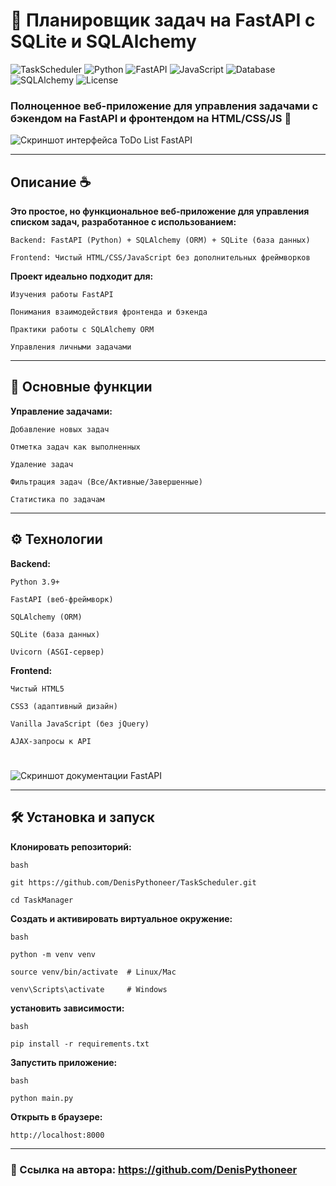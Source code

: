 # 🐍 Планировщик задач на FastAPI с SQLite и SQLAlchemy

![TaskScheduler](https://img.shields.io/badge/Version-2.0-blue)
![Python](https://img.shields.io/badge/Python-3.9+-green)
![FastAPI](https://img.shields.io/badge/FastAPI-0.100+-orange)
![JavaScript](https://img.shields.io/badge/JavaScript-ES6%2B-yellow)
![Database](https://img.shields.io/badge/Database-SQLite-blue)
![SQLAlchemy](https://img.shields.io/badge/SQLAlchemy-1.4%2B-orange)
![License](https://img.shields.io/badge/License-MIT-blue)

### Полноценное веб-приложение для управления задачами с бэкендом на FastAPI и фронтендом на HTML/CSS/JS 📝

![Скриншот интерфейса ToDo List FastAPI](https://raw.githubusercontent.com/DenisPythoneer/ToDoList-FastAPI/main/image/screenshotOne.png)

---

## Описание  ☕

**Это простое, но функциональное веб-приложение для управления списком задач, разработанное с использованием:**

    Backend: FastAPI (Python) + SQLAlchemy (ORM) + SQLite (база данных)

    Frontend: Чистый HTML/CSS/JavaScript без дополнительных фреймворков

**Проект идеально подходит для:**

    Изучения работы FastAPI

    Понимания взаимодействия фронтенда и бэкенда

    Практики работы с SQLAlchemy ORM

    Управления личными задачами

---

## 🚀 Основные функции

**Управление задачами:**

    Добавление новых задач

    Отметка задач как выполненных

    Удаление задач

    Фильтрация задач (Все/Активные/Завершенные)

    Статистика по задачам

---

## ⚙️ Технологии

**Backend:**

    Python 3.9+

    FastAPI (веб-фреймворк)

    SQLAlchemy (ORM)

    SQLite (база данных)

    Uvicorn (ASGI-сервер)

**Frontend:**

    Чистый HTML5

    CSS3 (адаптивный дизайн)

    Vanilla JavaScript (без jQuery)

    AJAX-запросы к API

#

![Скриншот документации FastAPI](https://raw.githubusercontent.com/DenisPythoneer/ToDoList-FastAPI/main/image/screenshotTwo.png)

---

## 🛠️ Установка и запуск

**Клонировать репозиторий:**

    bash

    git https://github.com/DenisPythoneer/TaskScheduler.git
    
    cd TaskManager

**Создать и активировать виртуальное окружение:**

    bash

    python -m venv venv
    
    source venv/bin/activate  # Linux/Mac
    
    venv\Scripts\activate     # Windows

**установить зависимости:**

    bash

    pip install -r requirements.txt

**Запустить приложение:**

    bash

    python main.py

**Открыть в браузере:**

    http://localhost:8000

---

### 🔗 Ссылка на автора: https://github.com/DenisPythoneer

